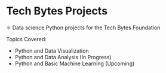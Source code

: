 # Tech Bytes Projects
⚛ Data science Python projects for the Tech Bytes Foundation

Topics Covered:
* Python and Data Visualization
* Python and Data Analysis (In Progress)
* Python and Basic Machine Learning (Upcoming)
